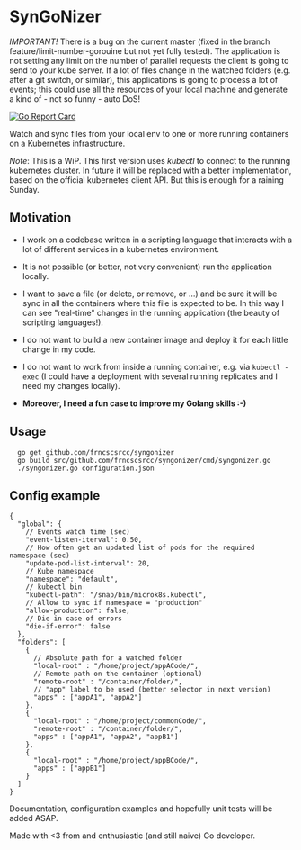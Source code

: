 SynGoNizer
===

*IMPORTANT!* There is a bug on the current master (fixed in the branch feature/limit-number-gorouine but not yet fully tested).
The application is not setting any limit on the number of parallel requests the client is going to send to your kube server. If a lot of files change in the watched folders (e.g. after a git switch, or similar), this applications is
going to process a lot of events; this could use all the resources of your local machine and generate a kind of - not so funny - auto DoS!

[![Go Report Card](https://goreportcard.com/badge/github.com/frncscsrcc/syngonizer)](https://goreportcard.com/report/github.com/frncscsrcc/syngonizer)

Watch and sync files from your local env to one or more running containers on
a Kubernetes infrastructure.

*Note*: This is a WiP. This first version uses _kubectl_ to connect to the
running kubernetes cluster. In future it will be replaced with a better implementation,
based on the official kubernetes client API. But this is enough for a raining Sunday.

Motivation
---

- I work on a codebase written in a scripting language that interacts with a lot of different services in a kubernetes environment.
- It is not possible (or better, not very convenient) run the application locally.
- I want to save a file (or delete, or remove, or ...) and be sure it will be sync in all the containers where this file is expected to be. In this way I can see "real-time" changes in the running application (the beauty of scripting languages!).
- I do not want to build a new container image and deploy it for each little change in my code.
- I do not want to work from inside a running container, e.g. via `kubectl -exec` (I could have a deployment with several running replicates and I need my changes locally).


- **Moreover, I need a fun case to improve my Golang skills :-)**



Usage
---
```
  go get github.com/frncscsrcc/syngonizer
  go build src/github.com/frncscsrcc/syngonizer/cmd/syngonizer.go
  ./syngonizer.go configuration.json
````

Config example
---
```
{
  "global": {
    // Events watch time (sec)
    "event-listen-iterval": 0.50,
    // How often get an updated list of pods for the required namespace (sec)
    "update-pod-list-interval": 20,
    // Kube namespace
    "namespace": "default",
    // kubectl bin
    "kubectl-path": "/snap/bin/microk8s.kubectl",
    // Allow to sync if namespace = "production"
    "allow-production": false,
    // Die in case of errors
    "die-if-error": false
  },
  "folders": [
    {
      // Absolute path for a watched folder
      "local-root" : "/home/project/appACode/",
      // Remote path on the container (optional)
      "remote-root" : "/container/folder/",
      // "app" label to be used (better selector in next version)
      "apps" : ["appA1", "appA2"]
    },
    {
      "local-root" : "/home/project/commonCode/",
      "remote-root" : "/container/folder/",
      "apps" : ["appA1", "appA2", "appB1"]
    },
    {
      "local-root" : "/home/project/appBCode/",
      "apps" : ["appB1"]
    }    
  ]
}
```


Documentation, configuration examples and hopefully unit tests will be added ASAP.

Made with <3 from and enthusiastic (and still naive) Go developer.
